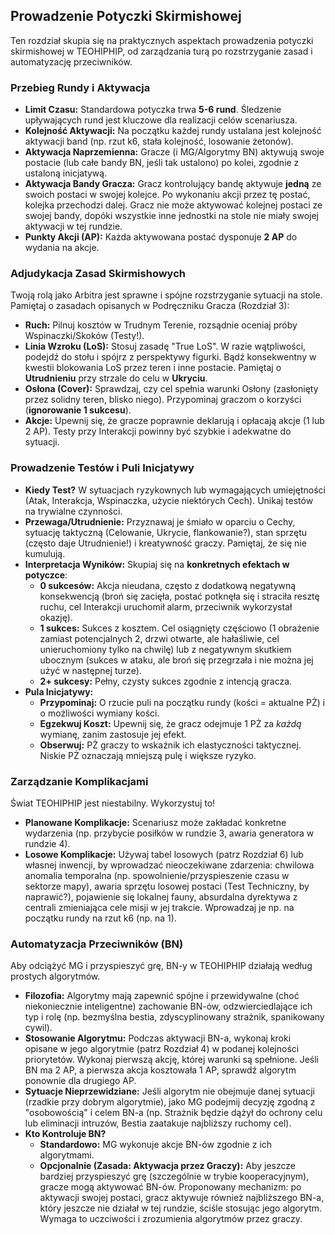 ## Prowadzenie Potyczki Skirmishowej

Ten rozdział skupia się na praktycznych aspektach prowadzenia potyczki skirmishowej w TEOHIPHIP, od zarządzania turą po rozstrzyganie zasad i automatyzację przeciwników.

### Przebieg Rundy i Aktywacja

* **Limit Czasu:** Standardowa potyczka trwa **5-6 rund**. Śledzenie upływających rund jest kluczowe dla realizacji celów scenariusza.
* **Kolejność Aktywacji:** Na początku każdej rundy ustalana jest kolejność aktywacji band (np. rzut k6, stała kolejność, losowanie żetonów).
* **Aktywacja Naprzemienna:** Gracze (i MG/Algorytmy BN) aktywują swoje postacie (lub całe bandy BN, jeśli tak ustalono) po kolei, zgodnie z ustaloną inicjatywą.
* **Aktywacja Bandy Gracza:** Gracz kontrolujący bandę aktywuje **jedną** ze swoich postaci w swojej kolejce. Po wykonaniu akcji przez tę postać, kolejka przechodzi dalej. Gracz nie może aktywować kolejnej postaci ze swojej bandy, dopóki wszystkie inne jednostki na stole nie miały swojej aktywacji w tej rundzie.
* **Punkty Akcji (AP):** Każda aktywowana postać dysponuje **2 AP** do wydania na akcje.

### Adjudykacja Zasad Skirmishowych

Twoją rolą jako Arbitra jest sprawne i spójne rozstrzyganie sytuacji na stole. Pamiętaj o zasadach opisanych w Podręczniku Gracza (Rozdział 3):

* **Ruch:** Pilnuj kosztów w Trudnym Terenie, rozsądnie oceniaj próby Wspinaczki/Skoków (Testy!).
* **Linia Wzroku (LoS):** Stosuj zasadę "True LoS". W razie wątpliwości, podejdź do stołu i spójrz z perspektywy figurki. Bądź konsekwentny w kwestii blokowania LoS przez teren i inne postacie. Pamiętaj o **Utrudnieniu** przy strzale do celu w **Ukryciu**.
* **Osłona (Cover):** Sprawdzaj, czy cel spełnia warunki Osłony (zasłonięty przez solidny teren, blisko niego). Przypominaj graczom o korzyści (**ignorowanie 1 sukcesu**).
* **Akcje:** Upewnij się, że gracze poprawnie deklarują i opłacają akcje (1 lub 2 AP). Testy przy Interakcji powinny być szybkie i adekwatne do sytuacji.

### Prowadzenie Testów i Puli Inicjatywy

* **Kiedy Test?** W sytuacjach ryzykownych lub wymagających umiejętności (Atak, Interakcja, Wspinaczka, użycie niektórych Cech). Unikaj testów na trywialne czynności.
* **Przewaga/Utrudnienie:** Przyznawaj je śmiało w oparciu o Cechy, sytuację taktyczną (Celowanie, Ukrycie, flankowanie?), stan sprzętu (często daje Utrudnienie!) i kreatywność graczy. Pamiętaj, że się nie kumulują.
* **Interpretacja Wyników:** Skupiaj się na **konkretnych efektach w potyczce**:
    * **0 sukcesów:** Akcja nieudana, często z dodatkową negatywną konsekwencją (broń się zacięła, postać potknęła się i straciła resztę ruchu, cel Interakcji uruchomił alarm, przeciwnik wykorzystał okazję).
    * **1 sukces:** Sukces z kosztem. Cel osiągnięty częściowo (1 obrażenie zamiast potencjalnych 2, drzwi otwarte, ale hałaśliwie, cel unieruchomiony tylko na chwilę) lub z negatywnym skutkiem ubocznym (sukces w ataku, ale broń się przegrzała i nie można jej użyć w następnej turze).
    * **2+ sukcesy:** Pełny, czysty sukces zgodnie z intencją gracza.
* **Pula Inicjatywy:**
    * **Przypominaj:** O rzucie puli na początku rundy (kości = aktualne PŻ) i o możliwości wymiany kości.
    * **Egzekwuj Koszt:** Upewnij się, że gracz odejmuje 1 PŻ za *każdą* wymianę, zanim zastosuje jej efekt.
    * **Obserwuj:** PŻ graczy to wskaźnik ich elastyczności taktycznej. Niskie PŻ oznaczają mniejszą pulę i większe ryzyko.

### Zarządzanie Komplikacjami

Świat TEOHIPHIP jest niestabilny. Wykorzystuj to!
* **Planowane Komplikacje:** Scenariusz może zakładać konkretne wydarzenia (np. przybycie posiłków w rundzie 3, awaria generatora w rundzie 4).
* **Losowe Komplikacje:** Używaj tabel losowych (patrz Rozdział 6) lub własnej inwencji, by wprowadzać nieoczekiwane zdarzenia: chwilowa anomalia temporalna (np. spowolnienie/przyspieszenie czasu w sektorze mapy), awaria sprzętu losowej postaci (Test Techniczny, by naprawić?), pojawienie się lokalnej fauny, absurdalna dyrektywa z centrali zmieniająca cele misji w jej trakcie. Wprowadzaj je np. na początku rundy na rzut k6 (np. na 1).

### Automatyzacja Przeciwników (BN)

Aby odciążyć MG i przyspieszyć grę, BN-y w TEOHIPHIP działają według prostych algorytmów.

* **Filozofia:** Algorytmy mają zapewnić spójne i przewidywalne (choć niekoniecznie inteligentne) zachowanie BN-ów, odzwierciedlające ich typ i rolę (np. bezmyślna bestia, zdyscyplinowany strażnik, spanikowany cywil).
* **Stosowanie Algorytmu:** Podczas aktywacji BN-a, wykonaj kroki opisane w jego algorytmie (patrz Rozdział 4) w podanej kolejności priorytetów. Wykonaj pierwszą akcję, której warunki są spełnione. Jeśli BN ma 2 AP, a pierwsza akcja kosztowała 1 AP, sprawdź algorytm ponownie dla drugiego AP.
* **Sytuacje Nieprzewidziane:** Jeśli algorytm nie obejmuje danej sytuacji (rzadkie przy dobrym algorytmie), jako MG podejmij decyzję zgodną z "osobowością" i celem BN-a (np. Strażnik będzie dążył do ochrony celu lub eliminacji intruzów, Bestia zaatakuje najbliższy ruchomy cel).
* **Kto Kontroluje BN?**
    * **Standardowo:** MG wykonuje akcje BN-ów zgodnie z ich algorytmami.
    * **Opcjonalnie (Zasada: Aktywacja przez Graczy):** Aby jeszcze bardziej przyspieszyć grę (szczególnie w trybie kooperacyjnym), gracze mogą aktywować BN-ów. Proponowany mechanizm: po aktywacji swojej postaci, gracz aktywuje również najbliższego BN-a, który jeszcze nie działał w tej rundzie, ściśle stosując jego algorytm. Wymaga to uczciwości i zrozumienia algorytmów przez graczy.

